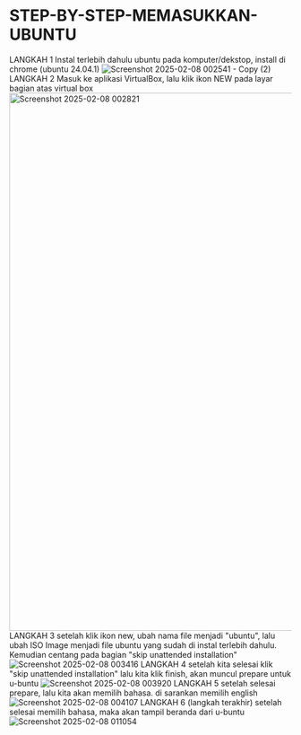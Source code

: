 # STEP-BY-STEP-MEMASUKKAN-UBUNTU
LANGKAH 1
Instal terlebih dahulu ubuntu pada komputer/dekstop, install di chrome (ubuntu 24.04.1)
![Screenshot 2025-02-08 002541 - Copy (2)](https://github.com/user-attachments/assets/1c57cf17-3968-4853-b01e-f70fc6cf2a96)
LANGKAH 2
Masuk ke aplikasi VirtualBox, lalu klik ikon NEW pada layar bagian atas virtual box
<img width="959" alt="Screenshot 2025-02-08 002821" src="https://github.com/user-attachments/assets/202cae91-5ff5-45e3-a44a-58e7a469540d" />
LANGKAH 3
setelah klik ikon new, ubah nama file menjadi "ubuntu", lalu ubah ISO Image menjadi file ubuntu yang sudah di instal terlebih dahulu. Kemudian centang pada bagian "skip unattended installation"
![Screenshot 2025-02-08 003416](https://github.com/user-attachments/assets/f0508fdf-8a66-4a62-be62-0dc0a0a8c51c)
LANGKAH 4
setelah kita selesai klik "skip unattended installation" lalu kita klik finish, akan muncul prepare untuk u-buntu
![Screenshot 2025-02-08 003920](https://github.com/user-attachments/assets/eba0e6dd-4a8b-4c78-bb27-6cb8b9ff9b34)
LANGKAH 5
setelah selesai prepare, lalu kita akan memilih bahasa. di sarankan memilih english
![Screenshot 2025-02-08 004107](https://github.com/user-attachments/assets/c5d3dd44-fdf1-4ecc-aa0b-6bfb2c769d98)
LANGKAH 6 (langkah terakhir)
setelah selesai memilih bahasa, maka akan tampil  beranda dari u-buntu
![Screenshot 2025-02-08 011054](https://github.com/user-attachments/assets/0296dfd9-310c-41c5-bd02-d630ac26fdf5)
